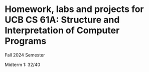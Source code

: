 # Homework, labs and projects for UCB CS 61A: Structure and Interpretation of Computer Programs
Fall 2024 Semester

Midterm 1: 32/40